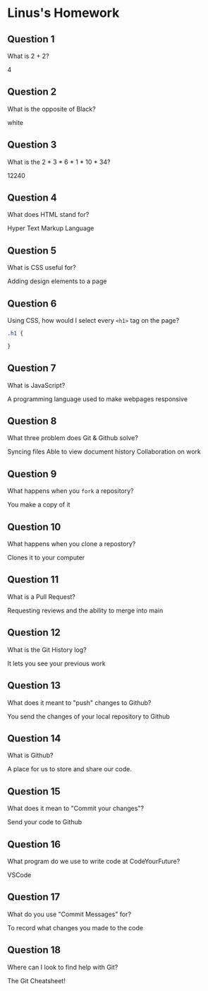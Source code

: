 # Linus's Homework

## Question 1

What is 2 + 2?

4

## Question 2

What is the opposite of Black?

white

## Question 3

What is the  2 * 3 * 6 * 1 * 10 * 34?

12240

## Question 4 

What does HTML stand for?

Hyper Text Markup Language

## Question 5

What is CSS useful for?

Adding design elements to a page

## Question 6

Using CSS, how would I select every `<h1>` tag on the page?

```css
.h1 {

}
```

## Question 7

What is JavaScript?

A programming language used to make webpages responsive

## Question 8

What three problem does Git & Github solve?

Syncing files
Able to view document history
Collaboration on work

## Question 9

What happens when you `fork` a repository?

You make a copy of it 

## Question 10 

What happens when you clone a repostory?

Clones it to your computer

## Question 11

What is a Pull Request?

Requesting reviews and the ability to merge into main 

## Question 12

What is the Git History log?

It lets you see your previous work

## Question 13

What does it meant to "push" changes to Github?

You send the changes of your local repository to Github

## Question 14

What is Github?

A place for us to store and share our code.

## Question 15

What does it mean to "Commit your changes"?

Send your code to Github

## Question 16

What program do we use to write code at CodeYourFuture?

VSCode

## Question 17

What do you use "Commit Messages" for?

To record what changes you made to the code

## Question 18

Where can I look to find help with Git?

The Git Cheatsheet!
